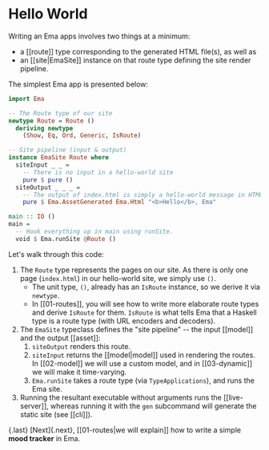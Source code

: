 
# Hello World

Writing an Ema apps involves two things at a minimum: 
- a [[route]] type corresponding to the generated HTML file(s), as well as 
- an [[site|EmaSite]] instance on that route type defining the site render pipeline. 

The simplest Ema app is presented below:

```haskell
import Ema

-- The Route type of our site
newtype Route = Route ()
  deriving newtype
    (Show, Eq, Ord, Generic, IsRoute)

-- Site pipeline (input & output)
instance EmaSite Route where
  siteInput _ _ =
    -- There is no input in a hello-world site
    pure $ pure ()
  siteOutput _ _ _ =
    -- The output of index.html is simply a hello-world message in HTML
    pure $ Ema.AssetGenerated Ema.Html "<b>Hello</b>, Ema"

main :: IO ()
main = 
  -- Hook everything up in main using runSite.
  void $ Ema.runSite @Route ()
```

Let's walk through this code:

1. The `Route` type represents the pages on our site. As there is only one page (`index.html`) in our hello-world site, we simply use `()`. 
    - The unit type, `()`, already has an `IsRoute` instance, so we derive it via `newtype`.
    - In [[01-routes]], you will see how to write more elaborate route types and derive `IsRoute` for them. `IsRoute` is what tells Ema that a Haskell type is a route type (with URL encoders and decoders).
1. The `EmaSite` typeclass defines the "site pipeline" -- the input [[model]] and the output [[asset]]:
   1. `siteOutput` renders this route. 
   1. `siteInput` returns the [[model|model]] used in rendering the routes. In [[02-model]] we will use a custom model, and in [[03-dynamic]] we will make it time-varying.
   1. `Ema.runSite` takes a route type (via `TypeApplications`), and runs the Ema site. 
1. Running the resultant executable without arguments runs the [[live-server]], whereas running it with the `gen` subcommand will generate the static site (see [[cli]]).

{.last}
[Next]{.next}, [[01-routes|we will explain]] how to write a simple **mood tracker** in Ema.